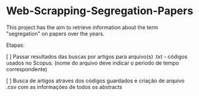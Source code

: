 # Web-Scrapping-Segregation-Papers

This project has the aim to retrieve information about the term "segregation" on papers over the years.


Etapas: 

[ ] Passar resultados das buscas por artigos para arquivo(s) .txt - códigos usados no Scopus. (nome do arquivo deve indicar o periodo de tempo correspondente)

[ ] Busca de artigos atraves dos códigos guardados e criação de arquivo .csv com as informações de todos os abstracts